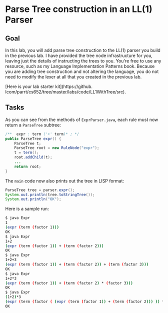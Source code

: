 # Parse Tree construction in an LL(1) Parser

## Goal

In this lab, you will add parse tree construction to the LL(1) parser you build in the previous lab.  I have provided the tree node infrastructure for you, leaving just the details of instructing the trees to you. You're free to use any resource, such as my Language Implementation Patterns book. Because you are adding tree construction and not altering the language, you do not need to modify the lexer at all that you created in the previous lab.

[Here is your lab starter kit](https://github. Icom/parrt/cs652/tree/master/labs/code/LL1WithTree/src).

## Tasks

As you can see from the methods of `ExprParser.java`, each rule must now return a `ParseTree` subtree:

```java
/**  expr : term ('+' term)* ; */
public ParseTree expr() {
	ParseTree t;
	ParseTree root = new RuleNode("expr");
	t = term();
	root.addChild(t);
	...
	return root;
}
```

The `main` code now also prints out the tree in LISP format:

```java
ParseTree tree = parser.expr();
System.out.println(tree.toStringTree());
System.out.println("OK");
```

Here is a sample run:

```bash
$ java Expr
1
(expr (term (factor 1)))
OK
$ java Expr
1+2
(expr (term (factor 1)) + (term (factor 2)))
OK
$ java Expr
1+2+3
(expr (term (factor 1)) + (term (factor 2)) + (term (factor 3)))
OK
$ java Expr
1+2*3
(expr (term (factor 1)) + (term (factor 2) * (factor 3)))
OK
$ java Expr
(1+2)*3
(expr (term (factor ( (expr (term (factor 1)) + (term (factor 2))) )) * (factor 3)))
OK
```
